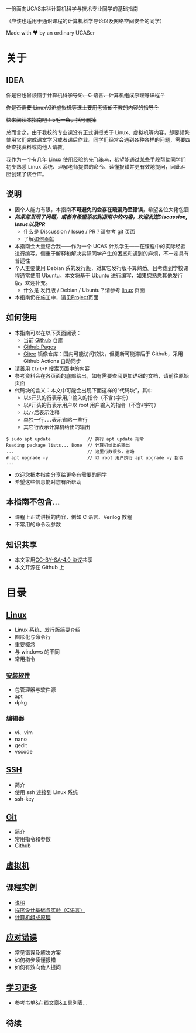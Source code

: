 一份面向UCAS本科计算机科学与技术专业同学的基础指南

（应该也适用于通识课程的计算机科学导论以及网络空间安全的同学）

Made with ❤️ by an ordinary UCASer

# 关于
## IDEA
~~你是否也曾烦恼于计算机科学导论、C 语言、计算机组成原理等课程？~~

~~你是否需要 Linux\Git\虚拟机等课上要用老师却不教的内容的指导？~~

~~快来阅读本指南吧！5毛一条，括号删掉~~

总而言之，由于我校的专业课没有正式讲授关于 Linux、虚拟机等内容，却要频繁使用它们完成课堂学习或者课后作业。同学们经常会遇到各种各样的问题，需要四处查找资料或向他人请教。

我作为一个有几年 Linux 使用经验的先飞笨鸟，希望能通过某些手段帮助同学们初步熟悉 Linux 系统、理解老师提供的命令、读懂报错并更有效地提问，因此斗胆创建了该仓库。

## 说明
- 因个人能力有限，本指南**不可避免的会存在疏漏乃至错误**，希望各位大佬包涵
- ***如果您发现了问题，或者有希望添加到指南中的内容，欢迎发送Discussion, Issue以及PR***
  * 什么是 Discussion / Issue / PR？请参考 [git](doc/git.md) 页面
  * 了解[如何贡献](./CONTRIBUTING.md)
- 本指南会大量结合我——作为一个 UCAS 计系学生——在课程中的实际经验进行编写。侧重于解释和解决实际同学产生的困惑和遇到的麻烦，不一定具有普适性
- 个人主要使用 Debian 系的发行版，对其它发行版不算熟悉。且考虑到学校课程通常使用 Ubuntu。本文将基于 Ubuntu 进行编写，如果您熟悉其他发行版，欢迎补充。
  * 什么是 发行版 / Debian / Ubuntu？请参考 [linux](doc/linux/linux.md) 页面
- 本指南仍在施工中，请见[Project](https://github.com/ngc7331/UCAS-CS-Guide/projects/1)页面

## 如何使用
- 本指南可以在以下页面阅读：
  * 当前 [Github](https://github.com/ngc7331/UCAS-CS-Guide) 仓库
  * [Github Pages](https://ngc7331.github.io/ucas-cs-guide/)
  * [Gitee](https://gitee.com/xu_zh/UCAS-CS-Guide) 镜像仓库：国内可能访问较快，但更新可能滞后于 Github，采用 Github Actions 自动同步
- 请善用 `Ctrl+F` 搜索页面中的内容
- 参考资料会在各页面的底部给出，如有需要查阅更加详细的文档，请前往原始页面
- 代码块的含义：本文中可能会出现下面这样的“代码块”，其中
  * 以`$`开头的行表示用户输入的指令（不含`$`字符）
  * 以`#`开头的行表示用户以 root 用户输入的指令（不含`#`字符）
  * 以`//`后表示注释
  * 单独一行`...`表示省略一些行
  * 其它行表示计算机给出的输出
```
$ sudo apt update              // 执行 apt update 指令
Reading package lists... Done  // 计算机给出的输出
...                            // 这里行数很多，省略
# apt upgrade -y               // 以 root 用户执行 apt upgrade -y 指令
...
```
- 欢迎您把本指南分享给更多有需要的同学
- 希望这些信息能对您有所帮助

## 本指南不包含...
- 课程上正式讲授的内容，例如 C 语言、Verilog 教程
- 不常用的命令及参数

## 知识共享
- 本文采用[CC-BY-SA-4.0 协议](https://creativecommons.org/licenses/by-nc-sa/4.0/deed.zh)共享
- 本文开源在 Github 上

# 目录
## [Linux](doc/linux/linux.md)
- Linux 系统、发行版简要介绍
- 图形化与命令行
- 重要概念
- 与 windows 的不同
- 常用指令

### [安装软件](doc/linux/install_program.md)
- 包管理器与软件源
- apt
- dpkg

### [编辑器](doc/linux/editor.md)
- vi、vim
- nano
- gedit
- vscode

## [SSH](doc/ssh.md)
- 简介
- 使用 ssh 连接到 Linux 系统
- ssh-key

## [Git](doc/git.md)
- 简介
- 常用指令和参数
- Github

## [虚拟机](doc/VM.md)

## 课程实例
- [说明](doc/course_example/info.md)
- [程序设计基础与实验（C语言）](doc/course_example/c.md)
- [计算机组成原理](doc/course_example/COD.md)

## [应对错误](doc/problem.md)
- 常见错误及解决方案
- 如何初步读懂报错
- 如何有效向他人提问

## [学习更多](doc/more.md)
- 参考书单&在线文章&工具列表...

## 待续
